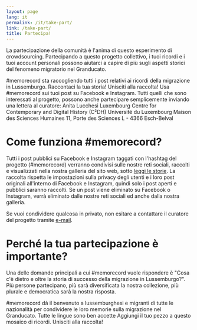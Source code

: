 ```yaml
---
layout: page
lang: it
permalink: /it/take-part/
link: /take-part/
title: Partecipa!
---
```


La partecipazione della comunità è l'anima di questo esperimento di crowdsourcing. Partecipando a questo progetto collettivo, i tuoi ricordi e i tuoi account personali possono aiutarci a capire di più sugli aspetti storici del fenomeno migratorio nel Granducato.

#memorecord sta raccogliendo tutti i post relativi ai ricordi della migrazione in Lussemburgo. Raccontaci la tua storia! Unisciti alla raccolta! Usa #memorecord sui tuoi post su Facebook e Instagram.
Tutti quelli che sono interessati al progetto, possono anche partecipare semplicemente inviando una lettera al curatore:
Anita Lucchesi
Luxembourg Centre for Contemporary and Digital History (C²DH)
Université du Luxembourg
Maison des Sciences Humaines
11, Porte des Sciences
L - 4366 Esch-Belval

<!-- more -->

# **Come funziona #memorecord?**

Tutti i post pubblici su Facebook e Instagram taggati con l'hashtag del progetto (#memorecord) verranno condivisi sulle nostre reti sociali, raccolti e visualizzati nella nostra galleria del sito web, sotto [leggi le storie](https://memorecord.uni.lu/it/stories/). La raccolta rispetta le impostazioni sulla privacy degli utenti e i loro post originali all'interno di Facebook e Instagram, quindi solo i post aperti e pubblici saranno raccolti. Se un post viene eliminato su Facebook o Instagram, verrà eliminato dalle nostre reti sociali ed anche dalla nostra galleria.

Se vuoi condividere qualcosa in privato, non esitare a contattare il curatore del progetto tramite [e-mail](mailto:memorecordi@uni.lu).

# **Perché la tua partecipazione è importante?**

Una delle domande principali a cui #memorecord vuole rispondere è "Cosa c'è dietro e oltre la storia di successo della migrazione in Lussemburgo?". Più persone partecipano, più sarà diversificata la nostra collezione, più plurale e democratica sarà la nostra risposta.

#memorecord dà il benvenuto a lussemburghesi e migranti di tutte le nazionalità per condividere le loro memorie sulla migrazione nel Granducato. Tutte le lingue sono ben accette Aggiungi il tuo pezzo a questo mosaico di ricordi. Unisciti alla raccolta!
